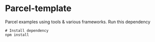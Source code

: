 # Parcel-template

Parcel examples using tools & various frameworks. Run this dependency

```shell
# Install dependency
npm install
```